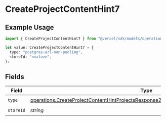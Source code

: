 # CreateProjectContentHint7

## Example Usage

```typescript
import { CreateProjectContentHint7 } from "@vercel/sdk/models/operations/createproject.js";

let value: CreateProjectContentHint7 = {
  type: "postgres-url-non-pooling",
  storeId: "<value>",
};
```

## Fields

| Field                                                                                                                                                                                                | Type                                                                                                                                                                                                 | Required                                                                                                                                                                                             | Description                                                                                                                                                                                          |
| ---------------------------------------------------------------------------------------------------------------------------------------------------------------------------------------------------- | ---------------------------------------------------------------------------------------------------------------------------------------------------------------------------------------------------- | ---------------------------------------------------------------------------------------------------------------------------------------------------------------------------------------------------- | ---------------------------------------------------------------------------------------------------------------------------------------------------------------------------------------------------- |
| `type`                                                                                                                                                                                               | [operations.CreateProjectContentHintProjectsResponse200ApplicationJSONResponseBodyEnvType](../../models/operations/createprojectcontenthintprojectsresponse200applicationjsonresponsebodyenvtype.md) | :heavy_check_mark:                                                                                                                                                                                   | N/A                                                                                                                                                                                                  |
| `storeId`                                                                                                                                                                                            | *string*                                                                                                                                                                                             | :heavy_check_mark:                                                                                                                                                                                   | N/A                                                                                                                                                                                                  |